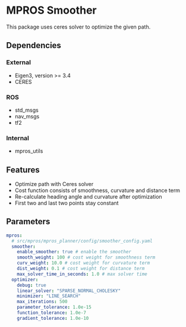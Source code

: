 # MPROS Smoother
This package uses ceres solver to optimize the given path.

## Dependencies
### External
- Eigen3, version >= 3.4
- CERES

### ROS
- std_msgs
- nav_msgs
- tf2

### Internal
- mpros_utils

## Features
- Optimize path with Ceres solver
- Cost function consists of smoothness, curvature and distance term
- Re-calculate heading angle and curvature after optimization 
- First two and last two points stay constant

## Parameters
```yaml
mpros:
  # src/mpros/mpros_planner/config/smoother_config.yaml
  smoother:
    enable_smoother: true # enable the smoother
    smooth_weight: 100 # cost weight for smoothness term
    curv_weight: 10.0 # cost weight for curvature term
    dist_weight: 0.1 # cost weight for distance term
    max_solver_time_in_seconds: 1.0 # max solver time
  optimizer:
    debug: true
    linear_solver: "SPARSE_NORMAL_CHOLESKY"
    minimizer: "LINE_SEARCH"
    max_iterations: 500
    parameter_tolerance: 1.0e-15
    function_tolerance: 1.0e-7
    gradient_tolerance: 1.0e-10
```